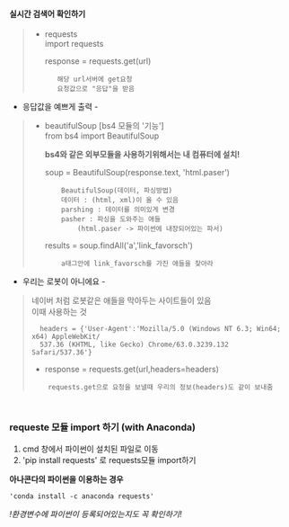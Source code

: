 #### 실시간 검색어 확인하기

>  * requests           
>    import requests       
> 
>    response = requests.get(url)
>    ``` 
>       해당 url서버에 get요청          
>       요청값으로 "응답"을 받음    
>    ```

- 응답값을 예쁘게 출력 - 
>   * beautifulSoup [bs4 모듈의 '기능']         
>       from bs4 import BeautifulSoup       
>       
>       **bs4와 같은 외부모듈을 사용하기위해서는 내 컴퓨터에 설치!**    
>
>       soup = BeautifulSoup(response.text, 'html.paser')       
>       ```
>           BeautifulSoup(데이터, 파싱방법)             
>           데이터 : (html, xml)이 올 수 있음       
>           parshing : 데이터를 의미있게 변경       
>           pasher : 파싱을 도와주는 애들       
>               (html.paser -> 파이썬에 내장되어있는 파서)      
>       ```
>
>       results = soup.findAll('a','link_favorsch')         
>       ```
>           a태그안에 link_favorsch를 가진 애들을 찾아라    
>       ```

- 우리는 로봇이 아니에요 -
> 네이버 처럼 로봇같은 애들을 막아두는 사이트들이 있음      
> 이때 사용하는 것      
>
> ````
>   headers = {'User-Agent':'Mozilla/5.0 (Windows NT 6.3; Win64; x64) AppleWebKit/  
>   537.36 (KHTML, like Gecko) Chrome/63.0.3239.132 Safari/537.36'}
> ````
>
>   * response = requests.get(url,headers=headers)        
>   ```
>       requests.get으로 요청을 보낼때 우리의 정보(headers)도 같이 보내줌
>   ```


`
`
### requeste 모듈 import 하기 (with Anaconda)
1. cmd 창에서 파이썬이 설치된 파일로 이동    
2. 'pip install requests' 로 requests모듈 import하기    

**아나콘다의 파이썬을 이용하는 경우**         
```
'conda install -c anaconda requests'      
```



 _!환경변수에 파이썬이 등록되어있는지도 꼭 확인하기!_




